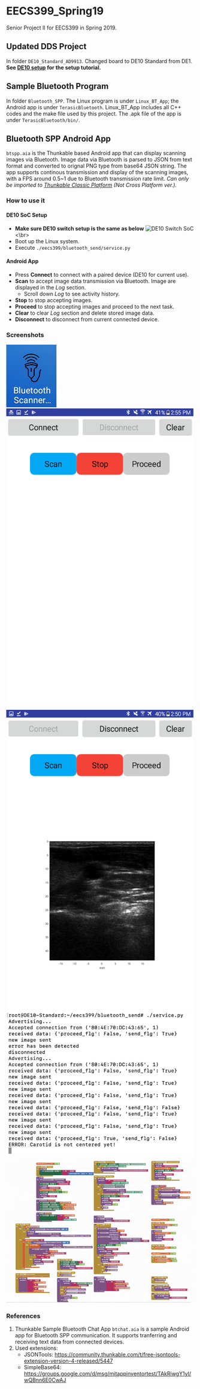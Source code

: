 # EECS399_Spring19
Senior Project II for EECS399 in Spring 2019.

## Updated DDS Project 
In folder `DE10_Standard_AD9913`. Changed board to DE10 Standard from DE1. <br/>**See [DE10 setup](/DE10_Standard_AD9913/documentation/de10_setup.md) for the setup tutorial.**

## Sample Bluetooth Program
In folder `Bluetooth_SPP`. The Linux program is under `Linux_BT_App`; the Android app is under `TerasicBluetooth`. 
Linux_BT_App includes all C++ codes and the make file used by this project. 
The .apk file of the app is under `TerasicBluetooth/bin/`.

## Bluetooth SPP Android App
`btspp.aia` is the Thunkable based Android app that can display scanning images via Bluetooth. Image data via Bluetooth is parsed to JSON from text format and converted to orignal PNG type from base64 JSON string. The app supports continous transmission and display of the scanning images, with a FPS around 0.5~1 due to Bluetooth transmission rate limit. *Can only be imported to [Thunkable Classic Platform](http://app.thunkable.com/?locale=en) (Not Cross Platform ver.).*

### How to use it
#### DE10 SoC Setup
* **Make sure DE10 switch setup is the same as below**
   ![DE10 Switch SoC](switchsoc.PNG) <\br>
* Boot up the Linux system.
* Execute  ```./eecs399/bluetooth_send/service.py```
  

#### Android App
* Press **Connect** to connect with a paired device (DE10 for current use).
* **Scan** to accept image data transmission via Bluetooth. Image are displayed in the *Log* section. 
    * Scroll down *Log* to see activity history.
* **Stop** to stop accepting images. 
* **Proceed** to stop accepting images and proceed to the next task. 
* **Clear** to clear *Log* section and delete stored image data.
* **Disconnect** to disconnect from current connected device.

### Screenshots

<img src="/Screenshots/App_Icon.png">
<img src="/Screenshots/App_Start_Up.png" width="500">
<img src="/Screenshots/App_Image_Display.png" width="500">
<img src="/Screenshots/De10_Server_Log.png" width="500">
<img src="/Screenshots/ThunkableDesign.PNG" width="500">


### References
1. Thunkable Sample Bluetooth Chat App
`btchat.aia` is a sample Android app for Bluetooth SPP communication. It supports tranferring and receiving text data from connected devices. 
2. Used extensions: 
    * JSONTools: https://community.thunkable.com/t/free-jsontools-extension-version-4-released/5447
    * SimpleBase64: https://groups.google.com/d/msg/mitappinventortest/TAkRiwgY1yI/wQBnn6E0CwAJ
